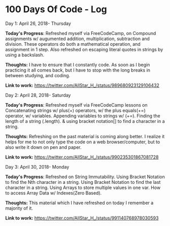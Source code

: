 # 100 Days Of Code - Log

Day 1: April 26, 2018- Thursday 

**Today's Progress**: Refreshed myself via FreeCodeCamp, on Compound assignments w/ augumented addition, multiplication, subtraction and division. These operators do both a mathematical operation, and assignment in 1 step. Also refreshed on escaping literal quotes in strings by using a backslash. 

**Thoughts:** I have to ensure that I constantly code. As soon as I begin practicing it all comes back, but I have to stop with the long breaks in between studying, and coding. 

**Link to work:** https://twitter.com/AllStar_H_/status/989680923129106432

Day 2: April 28, 2018- Saturday 

**Today's Progress**: Refreshed myself via FreeCodeCamp lessons on Concatenating strings w/ plus(+) operators, w/ the plus equals(+=) operator, w/ variables. Appending variables to strings w/ (+=). Finding the length of a string (.length). & using bracket notation[] to find a character in a string.

**Thoughts:** Refreshing on the past material is coming along better. I realize it helps for me to not only type the code on a web browser/computer, but to also write it down on pen and paper. 

**Link to work:** https://twitter.com/AllStar_H_/status/990235301867081728

Day 3: April 30, 2018- Monday 

**Today's Progress**: Refreshed on String Immutability. Using Bracket Notation to find the Nth character in a string. Using Bracket Notation to find the last character in a string. Using Arrays to store multiple values in one var. How to access Array Data w/ Indexes(Zero Based).

**Thoughts:** This material which I have refreshed on today I remember a majority of it.  

**Link to work:** https://twitter.com/AllStar_H_/status/991140768978030593
